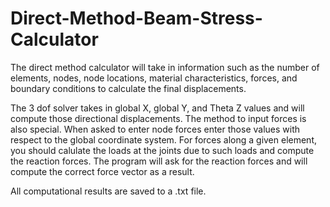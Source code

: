 # Direct-Method-Beam-Stress-Calculator

The direct method calculator will take in information such as the number of elements, nodes, node locations, material characteristics, forces, and boundary conditions to calculate the final displacements. 

The 3 dof solver takes in global X, global Y, and Theta Z values and will compute those directional displacements. The method to input forces is also special. When asked to enter node forces enter those values with respect to the global coordinate system. For forces along a given element, you should calulate the loads at the joints due to such loads and compute the reaction forces. The program will ask for the reaction forces and will compute the correct force vector as a result. 

All computational results are saved to a .txt file. 
